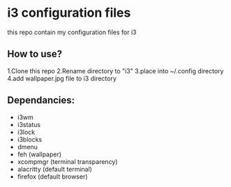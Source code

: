 # i3 configuration files
this repo contain my configuration files for i3

## How to use?
1.Clone this repo
2.Rename directory to "i3"
3.place into ~/.config directory
4.add wallpaper.jpg file to i3 directory

## Dependancies:
- i3wm 
- i3status 
- i3lock 
- i3blocks 
- dmenu
- feh (wallpaper)
- xcompmgr (terminal transparency)
- alacritty (default terminal)
- firefox (default browser)

